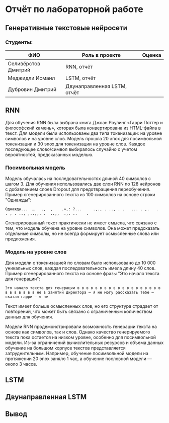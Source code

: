# Отчёт по лабораторной работе
## Генеративные текстовые нейросети

### Студенты: 

| ФИО                | Роль в проекте              | Оценка       |
|--------------------|-----------------------------|--------------|
| Селивёрстов Дмитрий| RNN, отчёт                  |              |
| Меджидли Исмаил    | LSTM, отчёт                 |              |
| Дубровин Дмитрий   | Двунаправленная LSTM, отчёт |              |

## RNN

Для обучения RNN была выбрана книга Джоан Роулинг «Гарри Поттер и философский камень», которая была конвертирована из HTML-файла в текст. Для модели были использованы два типа токенизации: на уровне символов и на уровне слов. Модель прошла 20 эпох для посимвольной токенизации и 30 эпох для токенизации на уровне слов. Каждое последующее слово/символ выбиралось случайно с учетом вероятностей, предсказанных моделью.

### Посимвольная модель
Модель обучалась на последовательностях длиной 40 символов с шагом 3. Для обучения использовались две слои RNN по 128 нейронов с добавлением слоев Dropout для предотвращения переобучения. Пример сгенерированного текста из 100 символов на основе строки "Однажды":
```
Однажды...  …   .,  ,    .»,: ?...     .,., . .., . .   ... . ,.   .  . , . .., ,..,,. .  ..,,  .,. ..    .
```
Сгенерированный текст практически не имеет смысла, что связано с тем, что модель обучена на уровне символов. Она может предсказать отдельные символы, но не всегда формирует осмысленные слова или предложения.

### Модель на уровне слов
Для модели с токенизацией по словам было использовано до 10 000 уникальных слов, каждая последовательность имела длину 40 слов. Пример сгенерированного текста на основе фразы "Это начало текста для генерации":
```
Это начало текста для генерации в в в в в в в в в в в в в в в в в в в в в в в в в в не в занятий директора — я не могу рассказать тебе — сказал гарри — я не
```
Текст имеет больше осмысленных слов, но его структура страдает от повторений, что может быть связано с ограниченным количеством данных для обучения.

Модели RNN продемонстрировали возможность генерации текста на основе как символов, так и слов. Однако качество генерируемого текста пока остается на низком уровне, особенно для посимвольной модели. Из-за ограничений вычислительных ресурсов и объема данных обучение на большом корпусе текстов представляется затруднительным. Например, обучение посимвольной модели на протяжении 20 эпох заняло 1 час, а обучение пословной модели — около 3 часов.
## LSTM

## Двунаправленная LSTM

## Вывод
